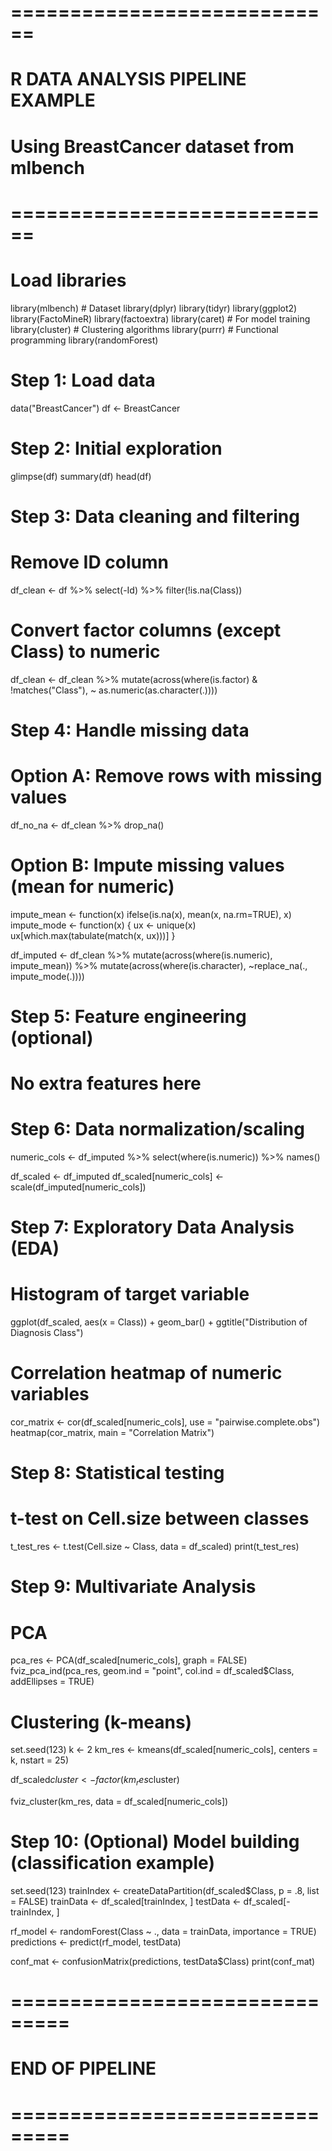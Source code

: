 # ============================
# R DATA ANALYSIS PIPELINE EXAMPLE
# Using BreastCancer dataset from mlbench
# ============================

# Load libraries
library(mlbench)       # Dataset
library(dplyr)
library(tidyr)
library(ggplot2)
library(FactoMineR)
library(factoextra)
library(caret)      # For model training
library(cluster)    # Clustering algorithms
library(purrr)      # Functional programming
library(randomForest)

# Step 1: Load data
data("BreastCancer")
df <- BreastCancer

# Step 2: Initial exploration
glimpse(df)
summary(df)
head(df)

# Step 3: Data cleaning and filtering
# Remove ID column
df_clean <- df %>%
  select(-Id) %>%
  filter(!is.na(Class))

# Convert factor columns (except Class) to numeric
df_clean <- df_clean %>%
  mutate(across(where(is.factor) & !matches("Class"),
                ~ as.numeric(as.character(.))))

# Step 4: Handle missing data
# Option A: Remove rows with missing values
df_no_na <- df_clean %>%
  drop_na()

# Option B: Impute missing values (mean for numeric)
impute_mean <- function(x) ifelse(is.na(x), mean(x, na.rm=TRUE), x)
impute_mode <- function(x) {
  ux <- unique(x)
  ux[which.max(tabulate(match(x, ux)))]
}

df_imputed <- df_clean %>%
  mutate(across(where(is.numeric), impute_mean)) %>%
  mutate(across(where(is.character), ~replace_na(., impute_mode(.))))

# Step 5: Feature engineering (optional)
# No extra features here

# Step 6: Data normalization/scaling
numeric_cols <- df_imputed %>%
  select(where(is.numeric)) %>%
  names()

df_scaled <- df_imputed
df_scaled[numeric_cols] <- scale(df_imputed[numeric_cols])

# Step 7: Exploratory Data Analysis (EDA)
# Histogram of target variable
ggplot(df_scaled, aes(x = Class)) + geom_bar() + ggtitle("Distribution of Diagnosis Class")

# Correlation heatmap of numeric variables
cor_matrix <- cor(df_scaled[numeric_cols], use = "pairwise.complete.obs")
heatmap(cor_matrix, main = "Correlation Matrix")

# Step 8: Statistical testing
# t-test on Cell.size between classes
t_test_res <- t.test(Cell.size ~ Class, data = df_scaled)
print(t_test_res)

# Step 9: Multivariate Analysis

# PCA
pca_res <- PCA(df_scaled[numeric_cols], graph = FALSE)
fviz_pca_ind(pca_res, geom.ind = "point", col.ind = df_scaled$Class, addEllipses = TRUE)

# Clustering (k-means)
set.seed(123)
k <- 2
km_res <- kmeans(df_scaled[numeric_cols], centers = k, nstart = 25)

df_scaled$cluster <- factor(km_res$cluster)

fviz_cluster(km_res, data = df_scaled[numeric_cols])

# Step 10: (Optional) Model building (classification example)

set.seed(123)
trainIndex <- createDataPartition(df_scaled$Class, p = .8, list = FALSE)
trainData <- df_scaled[trainIndex, ]
testData <- df_scaled[-trainIndex, ]

rf_model <- randomForest(Class ~ ., data = trainData, importance = TRUE)
predictions <- predict(rf_model, testData)

conf_mat <- confusionMatrix(predictions, testData$Class)
print(conf_mat)

# ===============================
# END OF PIPELINE
# ===============================

